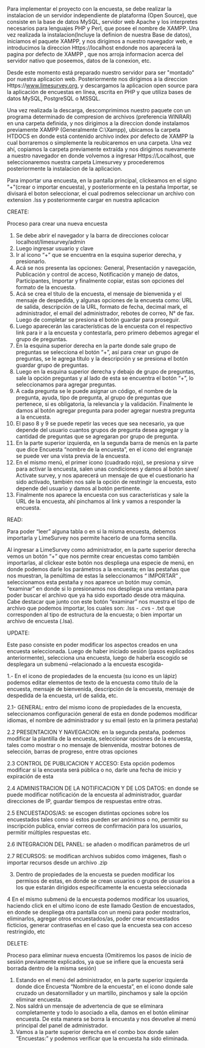 Para implementar el proyecto con la encuesta, se debe realizar la instalacion de un servidor independiente de plataforma (Open Source), que consiste en la base de datos MySQL, servidor web Apache y los interpretes necesarios para lenguajes PHP y Perl, que posee el nombre de XAMPP. Una vez realizada la instalacion(Incluye la definion de nuestra Base de datos), iniciamos el paquete XAMPP, y nos dirigimos a nuestro navegador web, e introducimos la direccion Https://localhost endonde nos aparecerá la pagina por defecto de XAMPP , que nos arroja informacion acerca del servidor nativo que poseemos, datos de la conexion, etc. 

Desde este momento está preparado nuestro servidor para ser "montado" por nuestra aplicacion web. Posteriormente nos dirigimos a la direccion Https://www.limesurvey.org, y descargamos la aplicacion open source para la aplicación de encuestas en línea, escrita en PHP y que utiliza bases de datos MySQL, PostgreSQL o MSSQL. 

Una vez realizada la descarga, descomprimimos nuestro paquete con un programa determinado de compresion de archivos (preferencia WINRAR) en una carpeta definida, y nos dirigimos a la direccion donde instalamos previamente XAMPP (Generalmente C:\Xampp), ubicamos la carpeta HTDOCS en donde está contenido archivo index por defecto de XAMPP la cual borraremos o simplemente la reubicaremos en una carpeta. Una vez ahí, copiamos la carpeta previamente extraída y nos dirigimos nuevamente a nuestro navegador en donde volvemos a ingresar Https://Localhost, que seleccionaremos nuestra carpeta Limesurvey y procederemos posteriormente la instalacion de la aplicacion.


Para importar una encuesta, en la pantalla principal, clickeamos en el signo "+"(crear o importar encuesta), y posteriormente en la pestaña Importar, se divisará el boton seleccionar, el cual podremos seleccionar un archivo con extension .lss y posteriormente cargar en nuestra aplicacion


CREATE:

Proceso para crear una nueva encuesta

1.	Se debe abrir el navegador y la barra de direcciones colocar localhost/limesurvey/admin
2.	Luego ingresar usuario y clave
3.	Ir al icono “+” que se encuentra en la esquina superior derecha, y presionarlo.
4.	Acá se nos presenta las opciones: General, Presentación y navegación, Publicación y control de acceso, Notificación y manejo de datos, Participantes, Importar y finalmente copiar, estas son opciones del formato de la encuesta.
5.	Acá se crea el título de la encuesta, el mensaje de bienvenida y el mensaje de despedida, y algunas opciones de la encuesta como: URL de salida, descripción de la URL, formato de fecha, decimal mark, el administrador, el email del administrador, rebotes de correo, N° de fax. Luego de completar se presiona el botón guardar para proseguir.
6.	Luego aparecerán las características de la encuesta con el respectivo link para ir a la encuesta y contestarla, pero primero debemos agregar el grupo de preguntas.
7.	En la esquina superior derecha en la parte donde sale grupo de preguntas se selecciona el botón “+”, así para crear un grupo de preguntas, se le agrega título y la descripción y se presiona el botón guardar grupo de preguntas.
8.	Luego en la esquina superior derecha y debajo de grupo de preguntas, sale la opción preguntas y al lado de esta se encuentra el botón “+”, lo seleccionamos para agregar preguntas.
9.	A cada pregunta se le puede asignar un código, el nombre de la pregunta, ayuda, tipo de pregunta, al grupo de preguntas que pertenece, si es obligatoria, la relevancia y la validación. Finalmente le damos al botón agregar pregunta para poder agregar nuestra pregunta a la encuesta.
10.	El paso 8 y 9 se puede repetir las veces que sea necesario, ya que depende del usuario cuantos grupos de pregunta desea agregar y la cantidad de preguntas que se agregaran por grupo de pregunta.
11.	En la parte superior izquierda, en la segunda barra de menús en la parte que dice Encuesta “nombre de la encuesta”, en el icono del engranaje se puede ver una vista previa de la encuesta.
12.	En el mismo menú, el primer icono (cuadrado rojo), se presiona y sirve para activar la encuesta, salen unas condiciones y damos al botón save/ Activate survey, y nos aparecerá un mensaje de que el cuestionario ha sido activado, también nos sale la opción de restringir la encuesta, esto depende del usuario y damos al botón pertinente.
13.	Finalmente nos aparece la encuesta con sus características y sale la URL de la encuesta, ahí pinchamos al link y vamos a responder la encuesta.

READ:

Para poder “leer” alguna tabla o en si la misma encuesta, debemos importarla y LimeSurvey nos permite hacerlo de una forma sencilla.

Al ingresar a LimeSurvey como administrador, en la parte superior derecha vemos un botón “+” que nos permite crear encuestas como también importarlas, al clickear este botón nos despliega una especie de menú, en donde podemos darle los parámetros a la encuesta; en las pestañas que nos muestran, la penúltima de estas la seleccionamos “ IMPORTAR” , seleccionamos esta pestaña y nos aparece un botón  muy común, “examinar” en donde si lo presionamos nos despliega una ventana para poder buscar el archivo que ya ha sido exportado desde otra máquina. Cabe destacar que junto con este botón “examinar” nos muestra el tipo de archivo que podemos importar, los cuales son: .lss - .cvs - .txt que corresponden al tipo de estructura de la encuesta; o bien importar un archivo de encuesta (.lsa). 

UPDATE:

Este paso consiste en poder modificar los aspectos creados en una encuesta seleccionada. Luego de haber iniciado sesión (pasos explicados anteriormente), selecciona una encuesta, luego de haberla escogido se desplegara un submenú –relacionado a la encuesta escogida- 

1.- En el icono de propiedades de la encuesta (su icono es un lápiz) podemos editar elementos de texto de la encuesta       como titulo de la encuesta, mensaje de bienvenida, descripción de la encuesta, mensaje de despedida de la encuesta,     url de salida, etc.

2.1- GENERAL: entro del mismo icono de propiedades de la encuesta, seleccionamos configuración general de esta en           donde podemos modificar idiomas, el nombre de administrador y su email (esto en la primera pestaña)

2.2 PRESENTACION Y NAVEGACION:  en la segunda pestaña, podemos modificar la plantilla de la encuesta, seleccionar           opciones de la encuesta, tales como mostrar o no mensaje de bienvenida, mostrar botones de selección, barras de         progreso, entre otras opciones

2.3 CONTROL DE PUBLICACION Y ACCESO: Esta opción podemos modificar si la encuesta será pública o no, darle una fecha de     inicio y expiración de esta

2.4 ADMINISTRACION DE LA NOTIFICACION Y DE LOS DATOS: en donde se puede modificar notificación de la encuesta al            administrador, guardar direcciones de IP, guardar tiempos de respuestas entre otras.
  
2.5 ENCUESTADOS/AS: se escogen distintas opciones sobre los encuestados tales como si estos pueden ser anónimos o no,       permitir su inscripción publica, enviar correos de confirmación para los usuarios, permitir múltiples respuestas        etc.

2.6 INTEGRACION DEL PANEL: se añaden o modifican parámetros de url

2.7 RECURSOS: se modifican archivos subidos como imágenes, flash o importar recursos desde un archivo .zip

3. Dentro de propiedades de la encuesta se pueden modificar los permisos de estas, en donde se crean usuarios o grupos de usuarios a los que estarán dirigidos específicamente la encuesta seleccionada

4 En el mismo submenú de la encuesta podemos modificar los usuarios, haciendo click en el ultimo icono de este llamado   Gestion de encuestados, en donde se despliega otra pantalla con un menú para poder mostrarlos, eliminarlos, agregar     otros encuestados/as, poder crear encuestados ficticios, generar contraseñas en el caso que la encuesta sea con acceso   restringido, etc



DELETE:

Proceso para eliminar nueva encuesta
(Omitiremos los pasos de inicio de sesión previamente explicados, ya que se infiere que la encuesta será borrada dentro de la misma sesión)

1.	Estando en el menú del administrador, en la parte superior izquierda donde dice Encuesta “Nombre de la encuesta”, en el icono donde sale cruzado un desatornillador y un martillo, pinchamos y sale la opción eliminar encuesta.
2.	Nos saldrá un mensaje de advertencia de que se eliminara completamente y todo lo asociado a ella, damos en el botón eliminar encuesta. De esta manera se borra la encuesta y nos devuelve al menú principal del panel de administrador.
3.	Vamos a la parte superior derecha en el combo box donde salen “Encuestas:” y podemos verificar que la encuesta ha sido eliminada.
